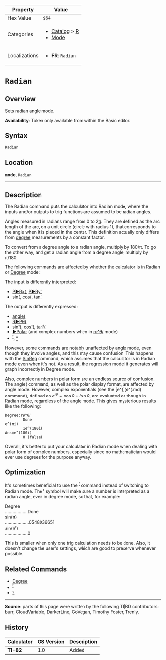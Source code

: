 | Property      | Value |
|---------------|-------|
| Hex Value     | `$64`|
| Categories    | <ul><li>[Catalog](<../categories/Catalog.md>) > [R](<../categories/Catalog.md#R>)</li><li>[Mode](<../categories/Mode.md>)</li></ul> |
| Localizations | <ul><li><b>FR</b>: `Radian`</li></ul> |

# `Radian`

## Overview
Sets radian angle mode.


<b>Availability</b>: Token only available from within the Basic editor.

## Syntax
`Radian`

## Location
<tt><kbd><b>mode</b></kbd></tt>, `Radian`
<hr>

## Description

The Radian command puts the calculator into Radian mode, where the inputs and/or outputs to trig functions are assumed to be radian angles.

Angles measured in radians range from 0 to 2[π](pi). They are defined as the arc length of the arc, on a unit circle (circle with radius 1), that corresponds to the angle when it is placed in the center. This definition actually only differs from [degree](degree-mode) measurements by a constant factor.

To convert from a degree angle to a radian angle, multiply by 180/π. To go the other way, and get a radian angle from a degree angle, multiply by π/180.

The following commands are affected by whether the calculator is in Radian or [Degree](degree-mode) mode:

The input is differently interpreted:

*   [P►Rx(](p-rx), [P►Ry(](p-ry)
*   [sin(](sin\(.md), [cos(](cos\(.md), [tan(](tan\(.md)

The output is differently expressed:

*   [angle(](angle\(.md)
*   [R►Pθ(](R►Pθ\(.md)
*   [sinֿ¹(](arcsin), [cosֿ¹(](arccos), [tanֿ¹(](arctan)
*   [►Polar](polar-display) (and complex numbers when in [r𝑒^θ𝑖](re-thetai) mode)
*   <sup><a href="ʳ.md">ʳ</a></sup>, [°](°.md)

However, some commands are notably unaffected by angle mode, even though they involve angles, and this may cause confusion. This happens with the [SinReg](SinReg.md) command, which assumes that the calculator is in Radian mode even when it's not. As a result, the regression model it generates will graph incorrectly in Degree mode.

Also, complex numbers in polar form are an endless source of confusion. The angle( command, as well as the polar display format, are affected by angle mode. However, complex exponentials (see the [e^(](𝑒^(.md) command), defined as $e^{i\theta}=\cos\theta+i\sin\theta$, are evaluated as though in Radian mode, regardless of the angle mode. This gives mysterious results like the following:

```ti-basic
Degree:r𝑒^θ𝑖
        Done
e^(πi)
        1e^(180i)
Ans=e^(180i)
        0 (false)
```

Overall, it's better to put your calculator in Radian mode when dealing with polar form of complex numbers, especially since no mathematician would ever use degrees for the purpose anyway.

## Optimization

It's sometimes beneficial to use the <sup><a href="ʳ.md">ʳ</a></sup> command instead of switching to Radian mode. The <sup>r</sup> symbol will make sure a number is interpreted as a radian angle, even in degree mode, so that, for example:

Degree  
………………Done  
sin(π)  
……………….0548036651  
sin(π<sup>r</sup>)  
………………0

This is smaller when only one trig calculation needs to be done. Also, it doesn't change the user's settings, which are good to preserve whenever possible.

## Related Commands

*   [Degree](Degree.md)
*   <sup><a href="ʳ.md">ʳ</a></sup>
*   [°](°.md)

* * *

**Source**: parts of this page were written by the following TI|BD contributors: burr, CloudVariable, DarkerLine, GoVegan, Timothy Foster, Trenly.

## History
| Calculator | OS Version | Description |
|------------|------------|-------------|
| <b>TI-82</b> | 1.0 | Added |


